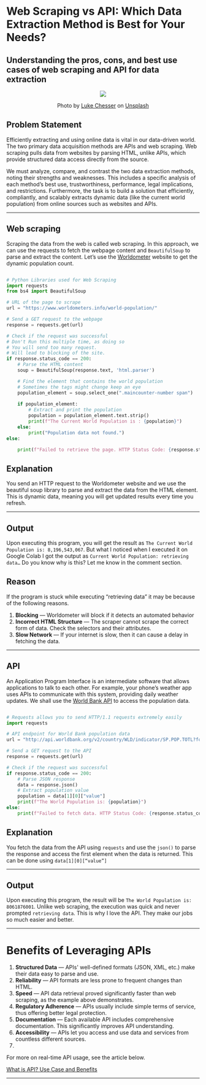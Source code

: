 # Web Scraping vs API: Which Data Extraction Method is Best for Your Needs?
## Understanding the pros, cons, and best use cases of web scraping and API for data extraction

<p align = "center">
  <img src = "https://github.com/Tanu-N-Prabhu/Python/blob/master/Img/luke-chesser-JKUTrJ4vK00-unsplash.jpg">
</p>
<p align = "center">
Photo by <a href="https://unsplash.com/@lukechesser?utm_content=creditCopyText&utm_medium=referral&utm_source=unsplash">Luke Chesser</a> on <a href="https://unsplash.com/photos/graphs-of-performance-analytics-on-a-laptop-screen-JKUTrJ4vK00?utm_content=creditCopyText&utm_medium=referral&utm_source=unsplash">Unsplash</a>
</p>

## Problem Statement
Efficiently extracting and using online data is vital in our data-driven world. The two primary data acquisition methods are APIs and web scraping. Web scraping pulls data from websites by parsing HTML, unlike APIs, which provide structured data access directly from the source.

We must analyze, compare, and contrast the two data extraction methods, noting their strengths and weaknesses. This includes a specific analysis of each method’s best use, trustworthiness, performance, legal implications, and restrictions. Furthermore, the task is to build a solution that efficiently, compliantly, and scalably extracts dynamic data (like the current world population) from online sources such as websites and APIs.

---

## Web scraping
Scraping the data from the web is called web scraping. In this approach, we can use the requests to fetch the webpage content and `BeautifulSoup` to parse and extract the content. Let’s use the [Worldometer](https://www.worldometers.info/world-population/) website to get the dynamic population count.

```Python

# Python Libraries used for Web Scraping
import requests
from bs4 import BeautifulSoup

# URL of the page to scrape
url = "https://www.worldometers.info/world-population/"

# Send a GET request to the webpage
response = requests.get(url)

# Check if the request was successful
# Don't Run this multiple time, as doing so
# You will send too many request. 
# Will lead to blocking of the site.
if response.status_code == 200:
    # Parse the HTML content
    soup = BeautifulSoup(response.text, 'html.parser')

    # Find the element that contains the world population
    # Sometimes the tags might change keep an eye
    population_element = soup.select_one(".maincounter-number span")
    
    if population_element:
        # Extract and print the population
        population = population_element.text.strip()
        print(f"The Current World Population is : {population}")
    else:
        print("Population data not found.")
else:

    print(f"Failed to retrieve the page. HTTP Status Code: {response.status_code}")

```

## Explanation
You send an HTTP request to the Worldometer website and we use the beautiful soup library to parse and extract the data from the HTML element. This is dynamic data, meaning you will get updated results every time you refresh.

---
## Output
Upon executing this program, you will get the result as `The Current World Population is: 8,196,543,067`. But what I noticed when I executed it on Google Colab I got the output as `Current World Population: retrieving data…` Do you know why is this? Let me know in the comment section.

## Reason
If the program is stuck while executing “retrieving data” it may be because of the following reasons.

1. **Blocking** — Worldometer will block if it detects an automated behavior
2. **Incorrect HTML Structure** — The scraper cannot scrape the correct form of data. Check the selectors and their attributes.
3. **Slow Network** — If your internet is slow, then it can cause a delay in fetching the data.

---

## API
An Application Program Interface is an intermediate software that allows applications to talk to each other. For example, your phone’s weather app uses APIs to communicate with this system, providing daily weather updates. We shall use the [World Bank API](https://datahelpdesk.worldbank.org/knowledgebase/articles/889392-about-the-indicators-api) to access the population data.

```Python

# Requests allows you to send HTTP/1.1 requests extremely easily
import requests

# API endpoint for World Bank population data
url = "http://api.worldbank.org/v2/country/WLD/indicator/SP.POP.TOTL?format=json"

# Send a GET request to the API
response = requests.get(url)

# Check if the request was successful
if response.status_code == 200:
    # Parse JSON response
    data = response.json()  
    # Extract population value
    population = data[1][0]["value"]  
    print(f"The World Population is: {population}")
else:
    print(f"Failed to fetch data. HTTP Status Code: {response.status_code}")

```

## Explanation
You fetch the data from the API using `requests` and use the `json()` to parse the response and access the first element when the data is returned. This can be done using `data[1][0][“value”]`

---


## Output
Upon executing this program, the result will be `The World Population is: 8061876001`. Unlike web scraping, the execution was quick and never prompted `retrieving data`. This is why I love the API. They make our jobs so much easier and better.

---

# Benefits of Leveraging APIs

1. **Structured Data** — APIs' well-defined formats (JSON, XML, etc.) make their data easy to parse and use.
2. **Reliability** — API formats are less prone to frequent changes than HTML.
3. **Speed** — API data retrieval proved significantly faster than web scraping, as the example above demonstrates.
4. **Regulatory Adherence** — APIs usually include simple terms of service, thus offering better legal protection.
5. **Documentation** — Each available API includes comprehensive documentation. This significantly improves API understanding.
6. **Accessibility** — APIs let you access and use data and services from countless different sources.
7. 
For more on real-time API usage, see the article below.

[What is API? Use Case and Benefits](https://konghq.com/blog/learning-center/what-is-api?source=post_page-----c578464d6083--------------------------------)

---


